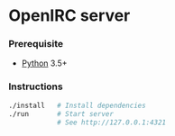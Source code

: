 OpenIRC server
========

### Prerequisite
- [Python] 3.5+

### Instructions
```bash
./install   # Install dependencies
./run       # Start server
            # See http://127.0.0.1:4321
```

[Python]: https://www.python.org
